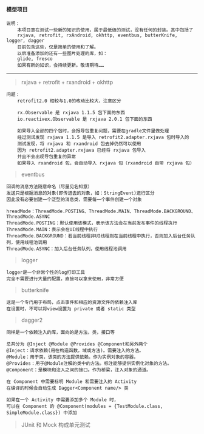 #### 模型项目

    说明：
        本项目意在测试一些新的知识的使用，属于最低级的测试，没有任何的封装。其中包括了
        rxjava, retrofit, rxAndroid, okhttp, eventbus, butterKnife, logger, dagger
        目前包含这些，仅是简单的使用和了解。
        以后准备添加的还有一些图片处理的库，如：
        glide, fresco
        如果有新的知识，会持续更新。敬请期待……

---
> rxjava + retrofit + rxandroid + okhttp

    问题：
        retrofit2.0 相较与1.0的改动比较大，注意区分

        rx.Observable 是 rxjava 1.1.5 包下面的东西
        io.reactivex.Observable 是 rxjava 2.0.1 包下面的东西

        如果导入全部的四个包时，会报导包重复问题，需要在gradle文件里做处理
        经过测试发现 rxjava 1.1.5 是导入 retrofit2.adapter.rxjava 包时导入的
        测试发现，将 rxjava 和 rxandroid 包去掉仍然可以使用
        因为 retrofit2.adapter.rxjava 已经将 rxjava 包导入
        并且不会出现导包重复的异常
        如果导入 rxandroid 包，会自动导入 rxjava 包（rxandroid 自带 rxjava 包）

> eventbus

    回调的消息方法随意命名（尽量见名知意）
    发送只是根据消息的对象(即传进去的对象，如：StringEvent)进行区分
    因此没有必要创建一个泛型的消息类，需要每一个事件创建一个对象

    hreadMode：ThreadMode.POSTING、ThreadMode.MAIN、ThreadMode.BACKGROUND、ThreadMode.ASYNC
    ThreadMode.POSTING：默认使用该模式，表示该方法会在当前发布事件的线程执行
    ThreadMode.MAIN：表示会在UI线程中执行
    ThreadMode.BACKGROUND：若当前线程非UI线程则在当前线程中执行，否则加入后台任务队列，使用线程池调用
    ThreadMode.ASYNC：加入后台任务队列，使用线程池调用

> logger

    logger是一个非常个性的log打印工具
    完全不需要进行大量的配置，直接可以拿来使用，非常方便

> butterknife

    这是一个专门用于布局，点击事件和相应的资源文件的依赖注入库
    在设置时，不可以将view设置为 private 或者 static 类型

> dagger2

    同样是一个依赖注入的库，面向的是方法，类，接口等

    总共分为 @Inject @Module @Provides @Component和另外两个
    @Inject：请求依赖(用在构造函数，域或方法)。需要注入的方法。
    @Module：用于类，该类的方法提供依赖。作为实例对象的容器。
    @Provides：用于@Module注解的类中的方法。标注能够提供实例化对象的方法。
    @Component：是模块和注入之间的接口。作为桥梁，注入对象的通道。

    在 Component 中需要标明 Module 和需要注入的 Activity
    在编译的时候会自动生成 Dagger<Component name/> 类

    如果在一个 Activity 中需要添加多个 Module 时，
    可以在 Component 的 @Component(modules = {TestModule.class, SimpleModule.class}) 中添加

> JUnit 和 Mock 构成单元测试

